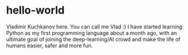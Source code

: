 # hello-world

Vladimir Kuchkanov here. You can call me Vlad :) 
I have started learning Python as my first programming language about a month ago, with an ultimate goal of joining the deep-learning/AI crowd and make the life of humans easier, safer and more fun.
